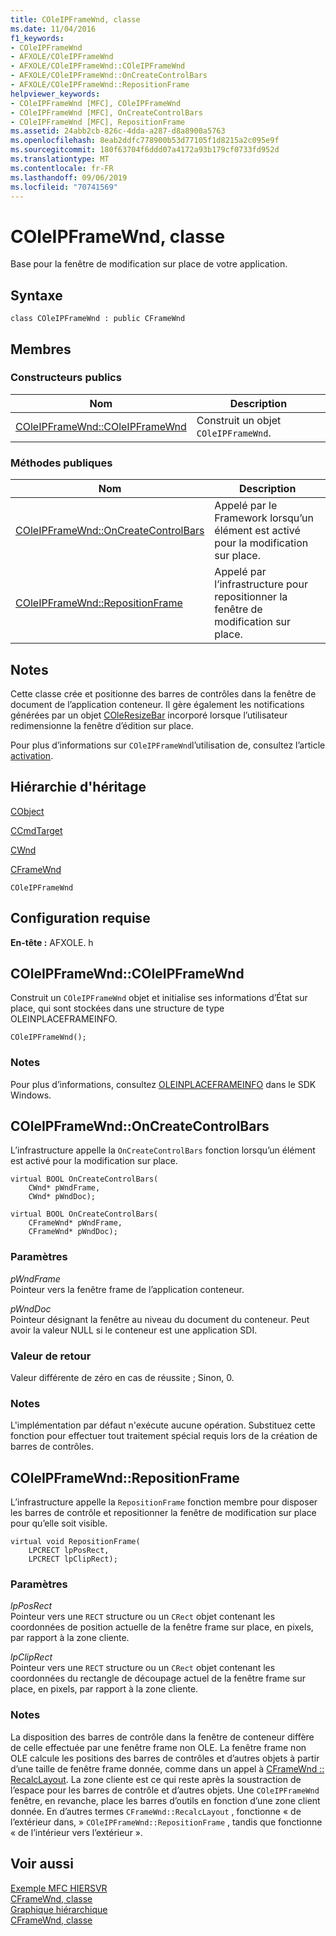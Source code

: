 ```yaml
---
title: COleIPFrameWnd, classe
ms.date: 11/04/2016
f1_keywords:
- COleIPFrameWnd
- AFXOLE/COleIPFrameWnd
- AFXOLE/COleIPFrameWnd::COleIPFrameWnd
- AFXOLE/COleIPFrameWnd::OnCreateControlBars
- AFXOLE/COleIPFrameWnd::RepositionFrame
helpviewer_keywords:
- COleIPFrameWnd [MFC], COleIPFrameWnd
- COleIPFrameWnd [MFC], OnCreateControlBars
- COleIPFrameWnd [MFC], RepositionFrame
ms.assetid: 24abb2cb-826c-4dda-a287-d8a8900a5763
ms.openlocfilehash: 8eab2ddfc778900b53d77105f1d8215a2c095e9f
ms.sourcegitcommit: 180f63704f6ddd07a4172a93b179cf0733fd952d
ms.translationtype: MT
ms.contentlocale: fr-FR
ms.lasthandoff: 09/06/2019
ms.locfileid: "70741569"
---
```

# <a name="coleipframewnd-class"></a>COleIPFrameWnd, classe

Base pour la fenêtre de modification sur place de votre application.

## <a name="syntax"></a>Syntaxe

```
class COleIPFrameWnd : public CFrameWnd
```

## <a name="members"></a>Membres

### <a name="public-constructors"></a>Constructeurs publics

|Nom|Description|
|----------|-----------------|
|[COleIPFrameWnd::COleIPFrameWnd](#coleipframewnd)|Construit un objet `COleIPFrameWnd`.|

### <a name="public-methods"></a>M&#233;thodes publiques

|Nom|Description|
|----------|-----------------|
|[COleIPFrameWnd::OnCreateControlBars](#oncreatecontrolbars)|Appelé par le Framework lorsqu’un élément est activé pour la modification sur place.|
|[COleIPFrameWnd::RepositionFrame](#repositionframe)|Appelé par l’infrastructure pour repositionner la fenêtre de modification sur place.|

## <a name="remarks"></a>Notes

Cette classe crée et positionne des barres de contrôles dans la fenêtre de document de l’application conteneur. Il gère également les notifications générées par un objet [COleResizeBar](../../mfc/reference/coleresizebar-class.md) incorporé lorsque l’utilisateur redimensionne la fenêtre d’édition sur place.

Pour plus d’informations sur `COleIPFrameWnd`l’utilisation de, consultez l’article [activation](../../mfc/activation-cpp.md).

## <a name="inheritance-hierarchy"></a>Hiérarchie d'héritage

[CObject](../../mfc/reference/cobject-class.md)

[CCmdTarget](../../mfc/reference/ccmdtarget-class.md)

[CWnd](../../mfc/reference/cwnd-class.md)

[CFrameWnd](../../mfc/reference/cframewnd-class.md)

`COleIPFrameWnd`

## <a name="requirements"></a>Configuration requise

**En-tête :** AFXOLE. h

##  <a name="coleipframewnd"></a>  COleIPFrameWnd::COleIPFrameWnd

Construit un `COleIPFrameWnd` objet et initialise ses informations d’État sur place, qui sont stockées dans une structure de type OLEINPLACEFRAMEINFO.

```
COleIPFrameWnd();
```

### <a name="remarks"></a>Notes

Pour plus d’informations, consultez [OLEINPLACEFRAMEINFO](/windows/win32/api/oleidl/ns-oleidl-oleinplaceframeinfo) dans le SDK Windows.

##  <a name="oncreatecontrolbars"></a>  COleIPFrameWnd::OnCreateControlBars

L’infrastructure appelle la `OnCreateControlBars` fonction lorsqu’un élément est activé pour la modification sur place.

```
virtual BOOL OnCreateControlBars(
    CWnd* pWndFrame,
    CWnd* pWndDoc);

virtual BOOL OnCreateControlBars(
    CFrameWnd* pWndFrame,
    CFrameWnd* pWndDoc);
```

### <a name="parameters"></a>Paramètres

*pWndFrame*<br/>
Pointeur vers la fenêtre frame de l’application conteneur.

*pWndDoc*<br/>
Pointeur désignant la fenêtre au niveau du document du conteneur. Peut avoir la valeur NULL si le conteneur est une application SDI.

### <a name="return-value"></a>Valeur de retour

Valeur différente de zéro en cas de réussite ; Sinon, 0.

### <a name="remarks"></a>Notes

L'implémentation par défaut n'exécute aucune opération. Substituez cette fonction pour effectuer tout traitement spécial requis lors de la création de barres de contrôles.

##  <a name="repositionframe"></a>  COleIPFrameWnd::RepositionFrame

L’infrastructure appelle la `RepositionFrame` fonction membre pour disposer les barres de contrôle et repositionner la fenêtre de modification sur place pour qu’elle soit visible.

```
virtual void RepositionFrame(
    LPCRECT lpPosRect,
    LPCRECT lpClipRect);
```

### <a name="parameters"></a>Paramètres

*lpPosRect*<br/>
Pointeur vers une `RECT` structure ou un `CRect` objet contenant les coordonnées de position actuelle de la fenêtre frame sur place, en pixels, par rapport à la zone cliente.

*lpClipRect*<br/>
Pointeur vers une `RECT` structure ou un `CRect` objet contenant les coordonnées du rectangle de découpage actuel de la fenêtre frame sur place, en pixels, par rapport à la zone cliente.

### <a name="remarks"></a>Notes

La disposition des barres de contrôle dans la fenêtre de conteneur diffère de celle effectuée par une fenêtre frame non OLE. La fenêtre frame non OLE calcule les positions des barres de contrôles et d’autres objets à partir d’une taille de fenêtre frame donnée, comme dans un appel à [CFrameWnd :: RecalcLayout](../../mfc/reference/cframewnd-class.md#recalclayout). La zone cliente est ce qui reste après la soustraction de l’espace pour les barres de contrôle et d’autres objets. Une `COleIPFrameWnd` fenêtre, en revanche, place les barres d’outils en fonction d’une zone client donnée. En d’autres termes `CFrameWnd::RecalcLayout` , fonctionne « de l’extérieur dans, » `COleIPFrameWnd::RepositionFrame` , tandis que fonctionne « de l’intérieur vers l’extérieur ».

## <a name="see-also"></a>Voir aussi

[Exemple MFC HIERSVR](../../overview/visual-cpp-samples.md)<br/>
[CFrameWnd, classe](../../mfc/reference/cframewnd-class.md)<br/>
[Graphique hiérarchique](../../mfc/hierarchy-chart.md)<br/>
[CFrameWnd, classe](../../mfc/reference/cframewnd-class.md)

